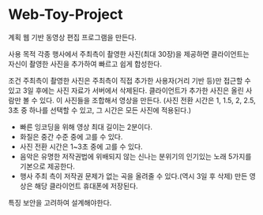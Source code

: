 # Web-Toy-Project

계획
웹 기반 동영상 편집 프로그램을 만든다.

사용 목적
각종 행사에서 주최측이 촬영한 사진(최대 30장)을 제공하면 
클라이언트는 자신이 촬영한 사진을 추가하여 
빠르고 쉽게 합성한다.

조건
주최측이 촬영한 사진은 주최측이 직접 추가한 사용자(거리 기반 등)만 접근할 수 있고 3일 후에는 사진 자료가 서버에서 삭제된다.
클라이언트가 추가한 사진은 올린 사람만 볼 수 있다.
이 사진들을 조합해서 영상을 만든다. (사진 전환 시간은 1, 1.5, 2, 2.5, 3초 중 하나를 선택할 수 있고, 그 시간은 모든 사진에 적용된다.)
- 빠른 잉코딩을 위해 영상 최대 길이는 2분이다.
- 화질은 중간 수준 중에 고를 수 있다.
- 사진 전환 시간은 1~3초 중에 고를 수 있다.
- 음악은 유명한 저작권법에 위배되지 않는 신나는 분위기의 인기있는 노래 5가지를 기본으로 제공한다.
- 행사 주최 측이 저작권 문제가 없는 곡을 올려줄 수 있다.(역시 3일 후 삭제)
만든 영상은 해당 클라이언트 휴대폰에 저장된다.

특징
보안을 고려하여 설계해야한다.

